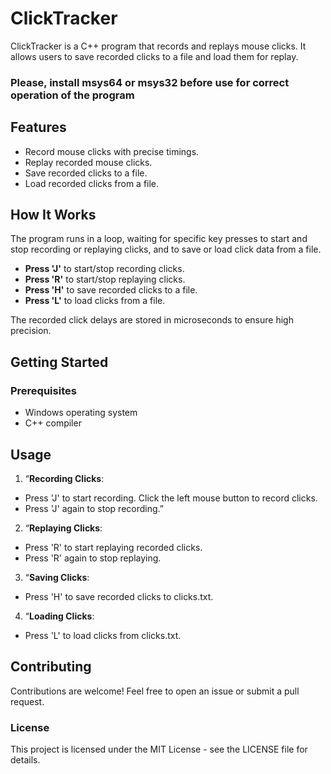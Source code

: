 # ClickTracker

ClickTracker is a C++ program that records and replays mouse clicks. It allows users to save recorded clicks to a file and load them for replay. 

### Please, install msys64 or msys32 before use for correct operation of the program

## Features

- Record mouse clicks with precise timings.
- Replay recorded mouse clicks.
- Save recorded clicks to a file.
- Load recorded clicks from a file.

## How It Works

The program runs in a loop, waiting for specific key presses to start and stop recording or replaying clicks, and to save or load click data from a file.

- **Press 'J'** to start/stop recording clicks.
- **Press 'R'** to start/stop replaying clicks.
- **Press 'H'** to save recorded clicks to a file.
- **Press 'L'** to load clicks from a file.

The recorded click delays are stored in microseconds to ensure high precision.

## Getting Started

### Prerequisites

- Windows operating system
- C++ compiler

## Usage

1. “**Recording Clicks**:
 * Press 'J' to start recording. Click the left mouse button to record clicks.
 * Press 'J' again to stop recording.”

2. “**Replaying Clicks**:
 * Press 'R' to start replaying recorded clicks.
 * Press 'R' again to stop replaying.

3. “**Saving Clicks**:
 * Press 'H' to save recorded clicks to clicks.txt.

4. “**Loading Clicks**:
 * Press 'L' to load clicks from clicks.txt.

## Contributing

Contributions are welcome! Feel free to open an issue or submit a pull request.

### License

This project is licensed under the MIT License - see the LICENSE file for details.
